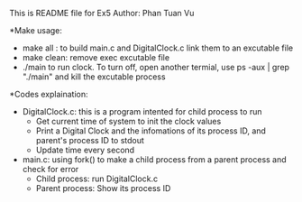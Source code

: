 This is README file for Ex5
Author: Phan Tuan Vu

*Make usage:
- make all : to build main.c and DigitalClock.c link them to an excutable file
- make clean: remove exec excutable file
- ./main to run clock. To turn off, open another termial, use ps -aux | grep "./main" and kill the excutable process

*Codes explaination:
- DigitalClock.c: this is a program intented for child process to run 
  + Get current time of system to init the clock values
  + Print a Digital Clock and the infomations of its process ID, and parent's process ID to stdout 
  + Update time every second  
- main.c: using fork() to make a child process from a parent process and check for error
  + Child process: run DigitalClock.c
  + Parent process: Show its process ID
